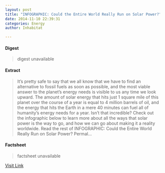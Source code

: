 ```yaml
---
layout: post
title: "INFOGRAPHIC: Could the Entire World Really Run on Solar Power?"
date: 2014-11-10 22:39:31
categories: Energy
author: Inhabitat

---
```



#### Digest
>digest unavailable

#### Extract
>It&#8217;s pretty safe to say that we all know that we have to find an alternative to fossil fuels as soon as possible, and the most viable answer to the planet&#8217;s energy needs is visible to us any time we look upward. The amount of solar energy that hits just 1 square mile of this planet over the course of a year is equal to 4 million barrels of oil, and the energy that hits the Earth in a mere 40 minutes can fuel all of humanity&#8217;s energy needs for a year. Isn&#8217;t that incredible? Check out the infographic below to learn more about all the ways that solar power is the way to go, and how we can go about making it a reality worldwide. Read the rest of INFOGRAPHIC: Could the Entire World Really Run on Solar Power? Permal...

#### Factsheet
>factsheet unavailable

[Visit Link](http://inhabitat.com/could-the-entire-world-really-run-on-solar-power/)


